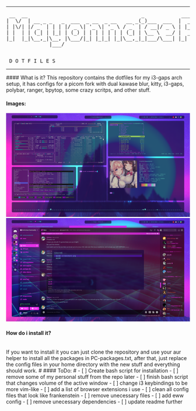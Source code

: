 <hr>
<pre> __  __                                     _            ____   ____ 
|  \/  | __ _ _   _  ___  _ __  _ __   __ _(_)___  ___  |  _ \ / ___|
| |\/| |/ _` | | | |/ _ \| '_ \| '_ \ / _` | / __|/ _ \ | |_) | |    
| |  | | (_| | |_| | (_) | | | | | | | (_| | \__ \  __/ |  __/| |___ 
|_|  |_|\__,_|\__, |\___/|_| |_|_| |_|\__,_|_|___/\___| |_|    \____|
              |___/                                                   
                      
                     
</pre>
<pre>
 D O T F I L E S
</pre>
<hr>
#### What is it?
This repository contains the dotfiles for my i3-gaps arch setup, it has configs for a picom fork with dual kawase blur, kitty, i3-gaps, polybar, ranger, bpytop, some crazy scritps, and other stuff.</p>

#### Images:
<img src="screenshot1.png">
<img src="screenshot2.png"> 

#### How do i install it?
<br>
If you want to install it you can just clone the repository and use your aur helper to install all the packages in PC-packages.txt, after that, just replace the config files in your home directory with the new stuff and everything should work.
#
#### ToDo:
#
- [ ] Create bash script for installation
- [ ] remove some of my personal stuff from the repo later
- [ ] finish bash script that changes volume of the active window
- [ ] change i3 keybindings to be more vim-like
- [ ] add a list of browser extensions i use
- [ ] clean all config files that look like frankenstein
- [ ] remove unecessary files
- [ ] add eww config
- [ ] remove unecessary dependencies
- [ ] update readme further
